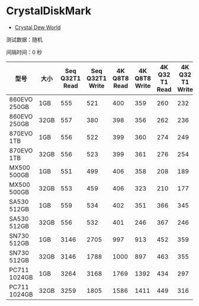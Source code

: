 # CrystalDiskMark

- [Crystal Dew World](https://crystalmark.info/en/)

测试数据：随机

间隔时间：0 秒

| 型号         | 大小 | Seq Q32T1 Read | Seq Q32T1 Write | 4K Q8T8 Read | 4K Q8T8 Write | 4K Q32 T1 Read | 4K Q32 T1 Write | 4K Q1T1 Read | 4K Q1T1 Write |
| ------------ | ---- | -------------- | --------------- | ------------ | ------------- | -------------- | --------------- | ------------ | ------------- |
| 860EVO 250GB | 1GB  | 555            | 521             | 400          | 359           | 260            | 232             | 42           | 81            |
| 860EVO 250GB | 32GB | 557            | 380             | 398          | 356           | 262            | 236             | 34           | 82            |
| 870EVO 1TB   | 1GB  | 556            | 522             | 399          | 360           | 274            | 249             | 42           | 83            |
| 870EVO 1TB   | 32GB | 556            | 523             | 399          | 361           | 276            | 254             | 43           | 84            |
| MX500 500GB  | 1GB  | 551            | 499             | 406          | 358           | 208            | 189             | 39           | 84            |
| MX500 500GB  | 32GB | 553            | 459             | 406          | 323           | 210            | 177             | 39           | 82            |
| SA530 512GB  | 1GB  | 559            | 534             | 402          | 351           | 366            | 345             | 44           | 140           |
| SA530 512GB  | 32GB | 556            | 532             | 401          | 246           | 367            | 246             | 37           | 126           |
| SN730 512GB  | 1GB  | 3146           | 2705            | 997          | 913           | 452            | 359             | 54           | 210           |
| SN730 512GB  | 32GB | 3146           | 1788            | 1000         | 897           | 463            | 355             | 46           | 211           |
| PC711 1024GB | 1GB  | 3264           | 3168            | 1769         | 1392          | 434            | 297             | 61           | 119           |
| PC711 1024GB | 32GB | 3259           | 1805            | 1586         | 1411          | 449            | 316             | 51           | 120           |

